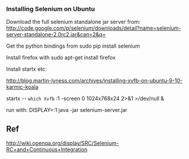 ### Installing Selenium on Ubuntu

Download the full selenium standalone jar server from:
	http://code.google.com/p/selenium/downloads/detail?name=selenium-server-standalone-2.0rc2.jar&can=2&q=

Get the python bindings from
    sudo pip install selenium

Install firefox with
		sudo apt-get install firefox

Install startx etc:

http://blog.martin-lyness.com/archives/installing-xvfb-on-ubuntu-9-10-karmic-koala



startx -- `which Xvfb` :1 -screen 0 1024x768x24 2>&1 >/dev/null &

run with:
DISPLAY=:1 java -jar selenium-server.jar


Ref
--------
http://wiki.openqa.org/display/SRC/Selenium-RC+and+Continuous+Integration




